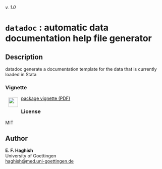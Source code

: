 _v. 1.0_  

`datadoc` : automatic data documentation help file generator
============================================================

Description
-----------

datadoc generate a documentation template for the data  that is currently loaded in Stata

### Vignette

<a href="./vignette.pdf"><img src="https://raw.githubusercontent.com/haghish/markdoc/master/Resources/images/pdf.png" width="30px" height="30px"  align="left" hspace="10" vspace="6">package vignette (PDF)</a>

### License
MIT

Author
------

**E. F. Haghish**  
University of Goettingen  
haghish@med.uni-goettingen.de  
